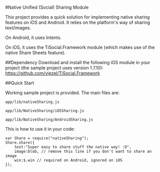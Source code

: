 #Native Unified (Social) Sharing Module

This project provides a quick solution for implementing native sharing features on iOS and Android. It relies on the platform's way of sharing text/images. 

On Android, it uses Intents.

On iOS, it uses the TiSocial.Framework module (which makes use of the native Share Sheets feature).

##Dependency
Download and install the following iOS module in your project (the sample project uses version 1.7.10): https://github.com/viezel/TiSocial.Framework

##Quick Start

Working sample project is provided. The main files are:

`app/lib/nativeSharing.js`

`app/lib/NativeSharing/iOSSharing.js`

`app/lib/NativeSharing/AndroidSharing.js`


This is how to use it in your code:

	var Share = require("nativeSharing");
    Share.share({
        text:"Super easy to share stuff the native way! :D",
        image:blob, // remove this line if you don't want to share an image
        win:$.win // required on Android, ignored on iOS
    });
    

